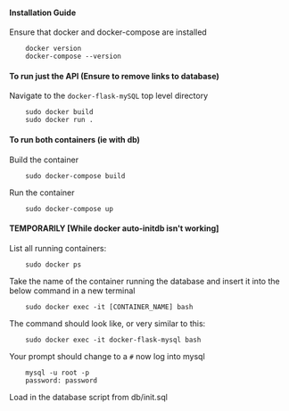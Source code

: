 #### Installation Guide

Ensure that docker and docker-compose are installed

        docker version
        docker-compose --version
        
#### To run just the API  (Ensure to remove links to database)
Navigate to the `docker-flask-mySQL` top level directory

        sudo docker build
        sudo docker run .

#### To run both containers (ie with db)
Build the container

        sudo docker-compose build
        
Run the container
        
        sudo docker-compose up
       
#### TEMPORARILY [While docker auto-initdb isn't working]
List all running containers:

        sudo docker ps

Take the name of the container running the database and insert it into the below command in a new terminal

        sudo docker exec -it [CONTAINER_NAME] bash

The command should look like, or very similar to this:

        sudo docker exec -it docker-flask-mysql bash

Your prompt should change to a `#` now log into mysql

        mysql -u root -p
        password: password
        
Load in the database script from db/init.sql
